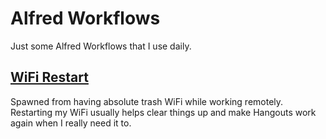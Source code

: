 # Alfred Workflows

Just some Alfred Workflows that I use daily.

## [WiFi Restart](./WiFi%20Restart.alfredworkflow)
Spawned from having absolute trash WiFi while working remotely. Restarting my WiFi usually helps clear things up and make Hangouts work again when I really need it to.
